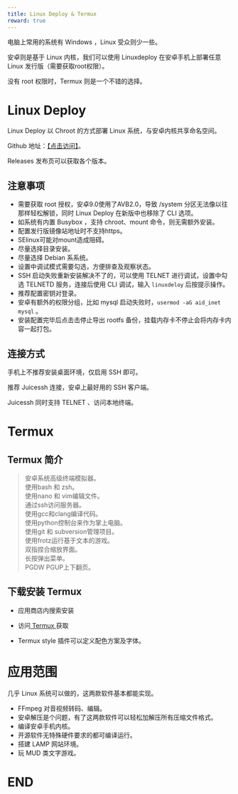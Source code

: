 ```yaml
---
title: Linux Deploy & Termux
reward: true
---
```


电脑上常用的系统有 Windows ，Linux 受众则少一些。

安卓则是基于 Linux 内核，我们可以使用 Linuxdeploy 在安卓手机上部署任意 Linux 发行版（需要获取root权限）。

没有 root 权限时，Termux 则是一个不错的选择。

<!--more-->

# Linux Deploy

Linux Deploy 以 Chroot 的方式部署 Linux 系统，与安卓内核共享命名空间。

Github 地址：[【点击访问】](https://github.com/meefik/linuxdeploy)。

Releases 发布页可以获取各个版本。

## 注意事项

- 需要获取 root 授权，安卓9.0使用了AVB2.0，导致 /system 分区无法像以往那样轻松解锁，同时 Linux Deploy 在新版中也移除了 CLI 选项。
- 如系统有内置 Busybox ，支持 chroot、mount 命令，则无需额外安装。
- 配置发行版镜像站地址时不支持https。
- SElinux可能对mount造成阻碍。
- 尽量选择目录安装。
- 尽量选择 Debian 系系统。
- 设置中调试模式需要勾选，方便排查及观察状态。
- SSH 启动失败重新安装解决不了的，可以使用 TELNET 进行调试，设置中勾选 TELNETD 服务，连接后使用 CLI 调试，输入 `linuxdeloy` 后按提示操作。
- 推荐配置密钥对登录。
- 安卓有额外的权限分组，比如 mysql 启动失败时，`usermod -aG aid_inet mysql` 。
- 安装配置完毕后点击击停止导出 rootfs 备份，挂载内存卡不停止会将内存卡内容一起打包。

## 连接方式

手机上不推荐安装桌面环境，仅启用 SSH 即可。

推荐 Juicessh 连接，安卓上最好用的 SSH 客户端。

Juicessh 同时支持 TELNET 、访问本地终端。

# Termux

## Termux 简介

> 安卓系统高级终端模拟器。<br>
 使用bash 和 zsh。<br>
 使用nano 和 vim编辑文件。<br>
 通过ssh访问服务器。<br>
 使用gcc和clang编译代码。<br>
 使用python控制台来作为掌上电脑。<br>
 使用git 和 subversion管理项目。<br>
 使用frotz运行基于文本的游戏。<br>
 双指捏合缩放界面。<br>
 长按弹出菜单。<br>
 PGDW PGUP上下翻页。
 
## 下载安装 Termux

- 应用商店内搜索安装

- 访问[ Termux ](https://github.com/termux/termux-app)获取

- Termux style 插件可以定义配色方案及字体。


# 应用范围

几乎 Linux 系统可以做的，这两款软件基本都能实现。

- FFmpeg 对音视频转码、编辑。
- 安卓解压是个问题，有了这两款软件可以轻松加解压所有压缩文件格式。
- 编译安卓手机内核。
- 开源软件无特殊硬件要求的都可编译运行。
- 搭建 LAMP 网站环境。
- 玩 MUD 类文字游戏。

# END